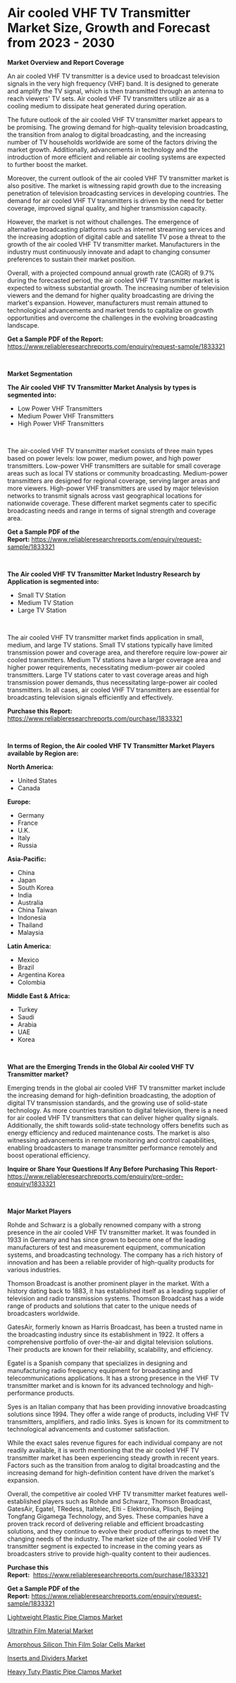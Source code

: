 <p><h1>Air cooled VHF TV Transmitter Market Size, Growth and Forecast from 2023 - 2030</h1></p><p><strong>Market Overview and Report Coverage</strong></p>
<p><p>An air cooled VHF TV transmitter is a device used to broadcast television signals in the very high frequency (VHF) band. It is designed to generate and amplify the TV signal, which is then transmitted through an antenna to reach viewers' TV sets. Air cooled VHF TV transmitters utilize air as a cooling medium to dissipate heat generated during operation.</p><p>The future outlook of the air cooled VHF TV transmitter market appears to be promising. The growing demand for high-quality television broadcasting, the transition from analog to digital broadcasting, and the increasing number of TV households worldwide are some of the factors driving the market growth. Additionally, advancements in technology and the introduction of more efficient and reliable air cooling systems are expected to further boost the market.</p><p>Moreover, the current outlook of the air cooled VHF TV transmitter market is also positive. The market is witnessing rapid growth due to the increasing penetration of television broadcasting services in developing countries. The demand for air cooled VHF TV transmitters is driven by the need for better coverage, improved signal quality, and higher transmission capacity.</p><p>However, the market is not without challenges. The emergence of alternative broadcasting platforms such as internet streaming services and the increasing adoption of digital cable and satellite TV pose a threat to the growth of the air cooled VHF TV transmitter market. Manufacturers in the industry must continuously innovate and adapt to changing consumer preferences to sustain their market position.</p><p>Overall, with a projected compound annual growth rate (CAGR) of 9.7% during the forecasted period, the air cooled VHF TV transmitter market is expected to witness substantial growth. The increasing number of television viewers and the demand for higher quality broadcasting are driving the market's expansion. However, manufacturers must remain attuned to technological advancements and market trends to capitalize on growth opportunities and overcome the challenges in the evolving broadcasting landscape.</p></p>
<p><strong>Get a Sample PDF of the Report:</strong> <a href="https://www.reliableresearchreports.com/enquiry/request-sample/1833321">https://www.reliableresearchreports.com/enquiry/request-sample/1833321</a></p>
<p>&nbsp;</p>
<p><strong>Market Segmentation</strong></p>
<p><strong>The Air cooled VHF TV Transmitter Market Analysis by types is segmented into:</strong></p>
<p><ul><li>Low Power VHF Transmitters</li><li>Medium Power VHF Transmitters</li><li>High Power VHF Transmitters</li></ul></p>
<p>&nbsp;</p>
<p><p>The air-cooled VHF TV transmitter market consists of three main types based on power levels: low power, medium power, and high power transmitters. Low-power VHF transmitters are suitable for small coverage areas such as local TV stations or community broadcasting. Medium-power transmitters are designed for regional coverage, serving larger areas and more viewers. High-power VHF transmitters are used by major television networks to transmit signals across vast geographical locations for nationwide coverage. These different market segments cater to specific broadcasting needs and range in terms of signal strength and coverage area.</p></p>
<p><strong>Get a Sample PDF of the Report:</strong>&nbsp;<a href="https://www.reliableresearchreports.com/enquiry/request-sample/1833321">https://www.reliableresearchreports.com/enquiry/request-sample/1833321</a></p>
<p>&nbsp;</p>
<p><strong>The Air cooled VHF TV Transmitter Market Industry Research by Application is segmented into:</strong></p>
<p><ul><li>Small TV Station</li><li>Medium TV Station</li><li>Large TV Station</li></ul></p>
<p>&nbsp;</p>
<p><p>The air cooled VHF TV transmitter market finds application in small, medium, and large TV stations. Small TV stations typically have limited transmission power and coverage area, and therefore require low-power air cooled transmitters. Medium TV stations have a larger coverage area and higher power requirements, necessitating medium-power air cooled transmitters. Large TV stations cater to vast coverage areas and high transmission power demands, thus necessitating large-power air cooled transmitters. In all cases, air cooled VHF TV transmitters are essential for broadcasting television signals efficiently and effectively.</p></p>
<p><strong>Purchase this Report:</strong>&nbsp; <a href="https://www.reliableresearchreports.com/purchase/1833321">https://www.reliableresearchreports.com/purchase/1833321</a></p>
<p>&nbsp;</p>
<p><strong>In terms of Region, the Air cooled VHF TV Transmitter Market Players available by Region are:</strong></p>
<p>
    <p> <strong> North America: </strong>
        <ul>
            <li>United States</li>
            <li>Canada</li>
        </ul>
        </p> 
    <p> <strong> Europe: </strong>
        <ul>
            <li>Germany</li>
            <li>France</li>
            <li>U.K.</li>
            <li>Italy</li>
            <li>Russia</li>
        </ul>
        </p> 
    <p> <strong> Asia-Pacific: </strong>
        <ul>
            <li>China</li>
            <li>Japan</li>
            <li>South Korea</li>
            <li>India</li>
            <li>Australia</li>
            <li>China Taiwan</li>
            <li>Indonesia</li>
            <li>Thailand</li>
            <li>Malaysia</li>
        </ul>
        </p> 
    <p> <strong> Latin America: </strong>
        <ul>
            <li>Mexico</li>
            <li>Brazil</li>
            <li>Argentina Korea</li>
            <li>Colombia</li>
        </ul>
        </p> 
    <p> <strong> Middle East & Africa: </strong>
        <ul>
            <li>Turkey</li>
            <li>Saudi</li>
            <li>Arabia</li>
            <li>UAE</li>
            <li>Korea</li>
        </ul>
    </p>
    </p>
<p>&nbsp;</p>
<p><strong>What are the Emerging Trends in the Global Air cooled VHF TV Transmitter market?</strong></p>
<p><p>Emerging trends in the global air cooled VHF TV transmitter market include the increasing demand for high-definition broadcasting, the adoption of digital TV transmission standards, and the growing use of solid-state technology. As more countries transition to digital television, there is a need for air cooled VHF TV transmitters that can deliver higher quality signals. Additionally, the shift towards solid-state technology offers benefits such as energy efficiency and reduced maintenance costs. The market is also witnessing advancements in remote monitoring and control capabilities, enabling broadcasters to manage transmitter performance remotely and boost operational efficiency.</p></p>
<p><strong>Inquire or Share Your Questions If Any Before Purchasing This Report</strong>- <a href="https://www.reliableresearchreports.com/enquiry/pre-order-enquiry/1833321">https://www.reliableresearchreports.com/enquiry/pre-order-enquiry/1833321</a></p>
<p>&nbsp;</p>
<p><strong>Major Market Players</strong></p>
<p><p>Rohde and Schwarz is a globally renowned company with a strong presence in the air cooled VHF TV transmitter market. It was founded in 1933 in Germany and has since grown to become one of the leading manufacturers of test and measurement equipment, communication systems, and broadcasting technology. The company has a rich history of innovation and has been a reliable provider of high-quality products for various industries.</p><p>Thomson Broadcast is another prominent player in the market. With a history dating back to 1883, it has established itself as a leading supplier of television and radio transmission systems. Thomson Broadcast has a wide range of products and solutions that cater to the unique needs of broadcasters worldwide.</p><p>GatesAir, formerly known as Harris Broadcast, has been a trusted name in the broadcasting industry since its establishment in 1922. It offers a comprehensive portfolio of over-the-air and digital television solutions. Their products are known for their reliability, scalability, and efficiency.</p><p>Egatel is a Spanish company that specializes in designing and manufacturing radio frequency equipment for broadcasting and telecommunications applications. It has a strong presence in the VHF TV transmitter market and is known for its advanced technology and high-performance products.</p><p>Syes is an Italian company that has been providing innovative broadcasting solutions since 1994. They offer a wide range of products, including VHF TV transmitters, amplifiers, and radio links. Syes is known for its commitment to technological advancements and customer satisfaction.</p><p>While the exact sales revenue figures for each individual company are not readily available, it is worth mentioning that the air cooled VHF TV transmitter market has been experiencing steady growth in recent years. Factors such as the transition from analog to digital broadcasting and the increasing demand for high-definition content have driven the market's expansion.</p><p>Overall, the competitive air cooled VHF TV transmitter market features well-established players such as Rohde and Schwarz, Thomson Broadcast, GatesAir, Egatel, TRedess, Italtelec, Elti - Elektronika, Plisch, Beijing Tongfang Gigamega Technology, and Syes. These companies have a proven track record of delivering reliable and efficient broadcasting solutions, and they continue to evolve their product offerings to meet the changing needs of the industry. The market size of the air cooled VHF TV transmitter segment is expected to increase in the coming years as broadcasters strive to provide high-quality content to their audiences.</p></p>
<p><strong>Purchase this Report:</strong>&nbsp;&nbsp;<a href="https://www.reliableresearchreports.com/purchase/1833321">https://www.reliableresearchreports.com/purchase/1833321</a></p>
<p></p>
<p><strong>Get a Sample PDF of the Report:</strong>&nbsp;<a href="https://www.reliableresearchreports.com/enquiry/request-sample/1833321">https://www.reliableresearchreports.com/enquiry/request-sample/1833321</a></p>
<p><p><a href="https://medium.com/@brittanyrobertson07/lightweight-plastic-pipe-clamps-market-comprehensive-assessment-by-type-application-and-5081e4717b3e">Lightweight Plastic Pipe Clamps Market</a></p><p><a href="https://www.linkedin.com/pulse/ultrathin-film-material-market-research-report-unlocks-analysis-95zjf/">Ultrathin Film Material Market</a></p><p><a href="https://www.linkedin.com/pulse/amorphous-silicon-thin-film-solar-cells-market-research-report-mrr9f/">Amorphous Silicon Thin Film Solar Cells Market</a></p><p><a href="https://github.com/gaydyna/Market-Research-Report-List-1/blob/main/inserts-and-dividers-market.md">Inserts and Dividers Market</a></p><p><a href="https://medium.com/@debramedina73/heavy-tuty-plastic-pipe-clamps-market-size-cagr-trends-2024-2030-91a7beabb8b7">Heavy Tuty Plastic Pipe Clamps Market</a></p></p>